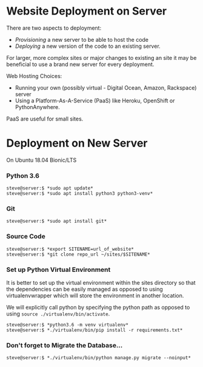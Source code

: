 Website Deployment on Server
============================
 
There are two aspects to deployment:
 
* _Provisioning_ a new server to be able to host the code
* _Deploying_  a new version of the code to an existing server.
 
For larger, more complex sites or major changes to existing an site it may be beneficial to use a brand new server for every deployment.
 
Web Hosting Choices:
 
* Running your own (possibly virtual - Digital Ocean, Amazon, Rackspace) server
* Using a Platform-As-A-Service (PaaS) like Heroku, OpenShift or PythonAnywhere.
 
PaaS are useful for small sites.
 
Deployment on New Server
========================
 
On Ubuntu 18.04 Bionic/LTS
 
### Python 3.6
```shell
steve@server:$ *sudo apt update*
steve@server:$ *sudo apt install python3 python3-venv*
```
 
### Git
```shell
steve@server:$ *sudo apt install git*
```
 
### Source Code
```shell
steve@server:$ *export SITENAME=url_of_website*
steve@server:$ *git clone repo_url ~/sites/$SITENAME*
```
 
### Set up Python Virtual Environment
 
It is better to set up the virtual environment within the sites directory so that the dependencies can be easily managed as opposed to using virtualenvwrapper which will store the environment in another location.
 
We will explicitly call python by specifying the python path as opposed to using `source ./virtualenv/bin/activate`.
 
```shell
steve@server:$ *python3.6 -m venv virtualenv*
steve@server:$ *./virtualenv/bin/pip install -r requirements.txt*
```
 
### Don't forget to Migrate the Database...
 
```shell
steve@server:$ *./virtualenv/bin/python manage.py migrate --noinput*
```
